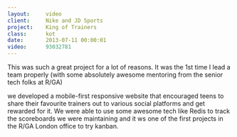 ```yaml
---
layout:     video
client:     Nike and JD Sports
project:    King of Trainers
class:      kot
date:       2013-07-11 00:00:01
video:      93032781
---
```


<p>This was such a great project for a lot of reasons. It was the 1st time I lead a
team properly (with some absolutely awesome mentoring from the senior tech folks
at R/GA)</p>

<p>we developed a mobile-first responsive website that encouraged teens to
share their favourite trainers out to various social platforms and get rewarded
for it. We were able to use some awesome tech like Redis to track the scoreboards
we were maintaining and it ws one of the first projects in the R/GA London
office to try kanban.</p>
